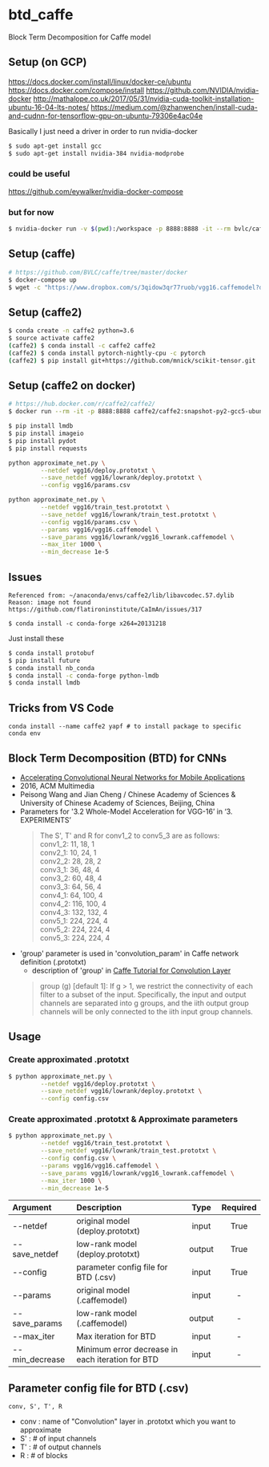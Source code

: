 # btd_caffe
Block Term Decomposition for Caffe model

## Setup (on GCP)
https://docs.docker.com/install/linux/docker-ce/ubuntu
https://docs.docker.com/compose/install
https://github.com/NVIDIA/nvidia-docker
http://mathalope.co.uk/2017/05/31/nvidia-cuda-toolkit-installation-ubuntu-16-04-lts-notes/
https://medium.com/@zhanwenchen/install-cuda-and-cudnn-for-tensorflow-gpu-on-ubuntu-79306e4ac04e

Basically I just need a driver in order to run nvidia-docker
```bash
$ sudo apt-get install gcc
$ sudo apt-get install nvidia-384 nvidia-modprobe
```

### could be useful
https://github.com/eywalker/nvidia-docker-compose

### but for now
```bash
$ nvidia-docker run -v $(pwd):/workspace -p 8888:8888 -it --rm bvlc/caffe:gpu bash
```

## Setup (caffe)
```bash
# https://github.com/BVLC/caffe/tree/master/docker
$ docker-compose up
$ wget -c "https://www.dropbox.com/s/3qidow3qr77ruob/vgg16.caffemodel?dl=0" -O vgg16.caffemodel
```

## Setup (caffe2)
```bash
$ conda create -n caffe2 python=3.6
$ source activate caffe2
(caffe2) $ conda install -c caffe2 caffe2
(caffe2) $ conda install pytorch-nightly-cpu -c pytorch
(caffe2) $ pip install git+https://github.com/mnick/scikit-tensor.git
```

## Setup (caffe2 on docker)
```bash
# https://hub.docker.com/r/caffe2/caffe2/
$ docker run --rm -it -p 8888:8888 caffe2/caffe2:snapshot-py2-gcc5-ubuntu16.04 jupyter notebook --allow-root --no-browser --ip 0.0.0.0

$ pip install lmdb
$ pip install imageio
$ pip install pydot
$ pip install requests
```

```bash
python approximate_net.py \
         --netdef vgg16/deploy.prototxt \
         --save_netdef vgg16/lowrank/deploy.prototxt \
         --config vgg16/params.csv

python approximate_net.py \
         --netdef vgg16/train_test.prototxt \
         --save_netdef vgg16/lowrank/train_test.prototxt \
         --config vgg16/params.csv \
         --params vgg16/vgg16.caffemodel \
         --save_params vgg16/lowrank/vgg16_lowrank.caffemodel \
         --max_iter 1000 \
         --min_decrease 1e-5
```

## Issues
```
Referenced from: ~/anaconda/envs/caffe2/lib/libavcodec.57.dylib
Reason: image not found
https://github.com/flatironinstitute/CaImAn/issues/317

$ conda install -c conda-forge x264=20131218
```

Just install these
```bash
$ conda install protobuf
$ pip install future
$ conda install nb_conda
$ conda install -c conda-forge python-lmdb
$ conda install lmdb
```

## Tricks from VS Code
```
conda install --name caffe2 yapf # to install package to specific conda env
```

## Block Term Decomposition (BTD) for CNNs
- [Accelerating Convolutional Neural Networks for Mobile Applications](http://dl.acm.org/citation.cfm?id=2967280)
- 2016, ACM Multimedia
- Peisong Wang and Jian Cheng / Chinese Academy of Sciences & University of Chinese Academy of Sciences, Beijing, China
- Parameters for '3.2 Whole-Model Acceleration for VGG-16’ in ‘3. EXPERIMENTS’
  >The S', T' and R for conv1_2 to conv5_3 are as follows:  
  >conv1_2: 11, 18, 1  
  >conv2_1: 10, 24, 1  
  >conv2_2: 28, 28, 2  
  >conv3_1: 36, 48, 4  
  >conv3_2: 60, 48, 4  
  >conv3_3: 64, 56, 4  
  >conv4_1: 64, 100, 4  
  >conv4_2: 116, 100, 4  
  >conv4_3: 132, 132, 4  
  >conv5_1: 224, 224, 4  
  >conv5_2: 224, 224, 4  
  >conv5_3: 224, 224, 4  
- 'group' parameter is used in 'convolution_param' in Caffe network definition (.prototxt)
  - description of 'group' in [Caffe Tutorial for Convolution Layer](http://caffe.berkeleyvision.org/tutorial/layers/convolution.html)
  >group (g) [default 1]: If g > 1, we restrict the connectivity of each filter to a subset of the input. Specifically, the input and output channels are separated into g groups, and the iith output group channels will be only connected to the iith input group channels.

## Usage
### Create approximated .prototxt
```sh
$ python approximate_net.py \
         --netdef vgg16/deploy.prototxt \
         --save_netdef vgg16/lowrank/deploy.prototxt \
         --config config.csv
```

### Create approximated .prototxt & Approximate parameters  
```sh
$ python approximate_net.py \
         --netdef vgg16/train_test.prototxt \
         --save_netdef vgg16/lowrank/train_test.prototxt \
         --config config.csv \
         --params vgg16/vgg16.caffemodel \
         --save_params vgg16/lowrank/vgg16_lowrank.caffemodel \
         --max_iter 1000 \
         --min_decrease 1e-5 
```

| Argument | Description | Type | Required |
| :-- | :-- | :-: | :-: |
| --netdef | original model (deploy.prototxt)| input | True |
| --save_netdef | low-rank model (deploy.prototxt) | output | True |
| --config | parameter config file for BTD (.csv)| input | True |
| --params | original model (.caffemodel) | input | - |
| --save_params | low-rank model (.caffemodel)| output | - |
| --max_iter | Max iteration for BTD| input | - |
| --min_decrease | Minimum error decrease in each iteration for BTD| input | - |

## Parameter config file for BTD (.csv)
```
conv, S', T', R
```
- conv : name of "Convolution" layer in .prototxt which you want to approximate
- S' : # of input channels
- T' : # of output channels
- R  : # of blocks
